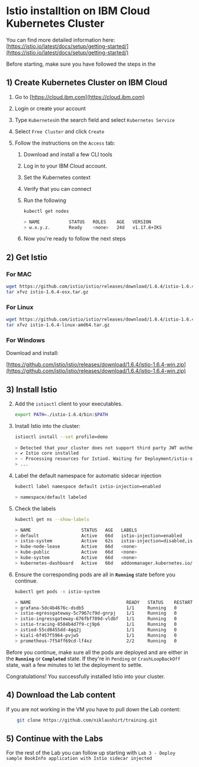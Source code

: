 # Istio installtion on IBM Cloud Kubernetes Cluster

You can find more detailed information here: [https://istio.io/latest/docs/setup/getting-started/](https://istio.io/latest/docs/setup/getting-started/)

Before starting, make sure you have followed the steps in the 


## 1) Create Kubernetes Cluster on IBM Cloud 

1. Go to [https://cloud.ibm.com](https://cloud.ibm.com)

2. Login or create your account

3. Type `Kubernetes`in the search field and select `Kubernetes Service`

4. Select `Free Cluster` and click `Create`
 
5. Follow the instructions on the `Access` tab:
	1. Download and install a few CLI tools
	2. Log in to your IBM Cloud account.
	3. Set the Kubernetes context
	4. Verify that you can connect
	5. Run the following 
	
		```bash
		kubectl get nodes                                                                                                                           
		
		> NAME           STATUS   ROLES    AGE   VERSION
		> w.x.y.z.       Ready    <none>   24d   v1.17.6+IKS
		```
	6. Now you're ready to follow the next steps

## 2) Get Istio

### For MAC

```bash
wget https://github.com/istio/istio/releases/download/1.6.4/istio-1.6.4-osx.tar.gz
tar xfvz istio-1.6.4-osx.tar.gz
```

### For Linux

```bash
wget https://github.com/istio/istio/releases/download/1.6.4/istio-1.6.4-linux-amd64.tar.gz
tar xfvz istio-1.6.4-linux-amd64.tar.gz 
```

### For Windows 
Download and install: 

[https://github.com/istio/istio/releases/download/1.6.4/istio-1.6.4-win.zip](https://github.com/istio/istio/releases/download/1.6.4/istio-1.6.4-win.zip)


## 3) Install Istio



2. Add the `istioctl` client to your executables. 

    ```bash
	export PATH=./istio-1.6.4/bin:$PATH

    ```

3. Install Istio into the cluster:

    ```bash
   istioctl install --set profile=demo
       
    > Detected that your cluster does not support third party JWT authentication. Falling back to less secure first party JWT. See https://istio.io/docs/ops/best-practices/security/#configure-third-party-service-account-tokens for details.
	> ✔ Istio core installed                                                                                                                                            
	> - Processing resources for Istiod. Waiting for Deployment/istio-system/istiod 
   > ...
    ```


4. Label the default namespace for automatic sidecar injection

	```bash
	kubectl label namespace default istio-injection=enabled                                                                                   
	
	> namespace/default labeled
	```
	
5. Check the labels 
	
	```bash
	kubectl get ns --show-labels                                                                                                              
	
	> NAME                   STATUS   AGE   LABELS
	> default                Active   66d   istio-injection=enabled
	> istio-system           Active   62s   istio-injection=disabled,istio-operator-managed=Reconcile,operator.istio.io/	> component=Base,operator.istio.io/managed=Reconcile,operator.istio.io/version=1.4.0
	> kube-node-lease        Active   66d   <none>
	> kube-public            Active   66d   <none>
	> kube-system            Active   66d   <none>
	> kubernetes-dashboard   Active   66d   addonmanager.kubernetes.io/mode=Reconcile,kubernetes.io/minikube-addons=dashboard
	```


6. Ensure the corresponding pods are all in **`Running`** state before you continue.

    ```bash
    kubectl get pods -n istio-system
    
	> NAME                                    READY   STATUS    RESTARTS   AGE
	> grafana-5dc4b4676c-dsdb5                1/1     Running   0          21m
	> istio-egressgateway-5c7967cf9d-gnrpj    1/1     Running   0          21m
	> istio-ingressgateway-676fbf789d-vldbf   1/1     Running   0          21m
	> istio-tracing-8584b4d7f9-cj9p6          1/1     Running   0          21m
	> istiod-55cd8455dd-4gq2j                 1/1     Running   0          23m
	> kiali-6f457f5964-pvjw5                  1/1     Running   0          21m
	> prometheus-7f54ff69cd-lf4xz             2/2     Running   0          21m
    ```


	
Before you continue, make sure all the pods are deployed and are either in the **`Running`** or **`Completed`** state. If they're in `Pending` or `CrashLoopBackOff` state, wait a few minutes to let the deployment to settle.

Congratulations! You successfully installed Istio into your cluster.

## 4) Download the Lab content

If you are not working in the VM you have to pull down the Lab content:

```bash
    git clone https://github.com/niklaushirt/training.git    
```

## 5) Continue with the Labs

For the rest of the Lab you can follow up starting with `Lab 3 - Deploy sample BookInfo application with Istio sidecar injected`